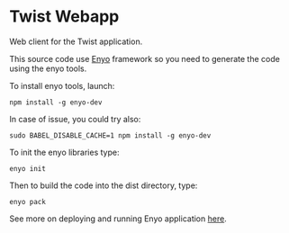# Twist Webapp

Web client for the Twist application.

This source code use [Enyo](http://enyojs.com/) framework so you need to generate the code using the enyo tools.

To install enyo tools, launch:

	npm install -g enyo-dev

In case of issue, you could try also:

	sudo BABEL_DISABLE_CACHE=1 npm install -g enyo-dev

To init the enyo libraries type:

	enyo init

Then to build the code into the dist directory, type:

	enyo pack

See more on deploying and running Enyo application [here](http://enyojs.com/docs/latest/developer-guide/getting-started/first-steps.html).
